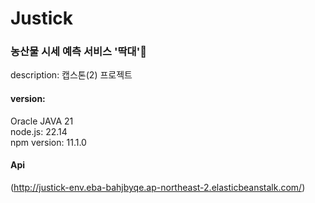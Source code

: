 # Justick
### 농산물 시세 예측 서비스 '딱대'🥬
description: 캡스톤(2) 프로젝트 
#### version:  
Oracle JAVA 21  
node.js: 22.14  
npm version: 11.1.0  

#### Api
(http://justick-env.eba-bahjbyqe.ap-northeast-2.elasticbeanstalk.com/)
